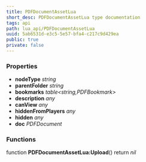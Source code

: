 ```yaml
---
title: PDFDocumentAssetLua
short_desc: PDFDocumentAssetLua type documentation
tags: api
path: lua_api/PDFDocumentAssetLua
uuid: 5ab6531d-e3c5-5e57-bfa4-c217c9d429ea
public: true
private: false
---
```




### Properties

* **nodeType** *string* 
* **parentFolder** *string* 
* **bookmarks** *table<string,PDFBookmark>* 
* **description** *any* 
* **canView** *any* 
* **hiddenFromPlayers** *any* 
* **hidden** *any* 
* **doc** *PDFDocument* 

### Functions

function **PDFDocumentAssetLua:Upload**()
  return *nil*
